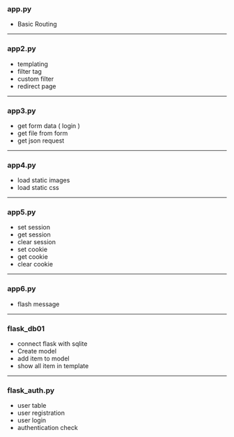 

<h3>app.py</h3>
<ul>
<li>Basic Routing</li>
</ul>

<hr/>
<h3>app2.py</h3>
<ul>
<li>templating</li>
<li>filter tag</li>
<li>custom filter</li>
<li>redirect page</li>

</ul>

<hr/>
<h3>app3.py</h3>
<ul>
    <li> get form data ( login ) </li>
    <li> get file from form </li>
    <li> get json request </li>
</ul>

<hr/>
<h3>app4.py</h3>
<ul>
    <li>load static images </li>
    <li>load static css </li>
</li>
</ul>

<hr/>
<h3>app5.py</h3>
<ul>
    <li>set session </li>
    <li>get session </li>
    <li>clear session </li>
    <li>set cookie </li>
    <li>get cookie </li>
    <li>clear cookie </li>
</ul>

<hr/>
<h3>app6.py</h3>

<ul>
    <li>flash message</li>
</ul>

<hr/>
<h3>flask_db01</h3>

<ul>
    <li>connect flask with sqlite</li>
    <li>Create model</li>
    <li>add item to model</li>
    <li>show all item in template</li>

</ul>

<hr>
<h3>flask_auth.py</h3>
<ul>
    <li>user table</li>
    <li>user registration</li>
    <li>user login</li>
    <li>authentication check</li>
</ul>